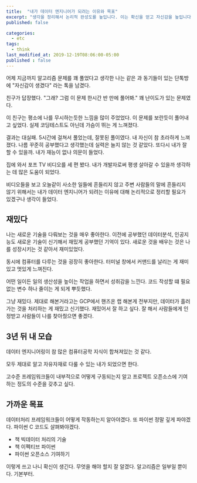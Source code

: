 ```yaml
---
title:  "내가 데이터 엔지니어가 되려는 이유와 목표"
excerpt: "생각을 정리해서 논리적 완성도를 높입니다. 이는 확신을 얻고 자신감을 높입니다."
published: false

categories:
  - etc
tags:
  - think
last_modified_at: 2019-12-19T08:06:00-05:00
published : false
---
```


어제 지금까지 알고리즘 문제를 꽤 풀었다고 생각한 나는 같은 과 동기들이 있는 단톡방에 "자신감이 생겼다" 라는 톡을 남겼다.

친구가 답장했다. "그래? 그럼 이 문제 한시간 반 만에 풀어봐." 꽤 난이도가 있는 문제였다.

이 친구는 평소에 나를 무시하는듯한 느낌을 많이 주었었다. 이 문제를 보란듯이 풀어내고 싶었다. 실제 코딩테스트도 아닌데 가슴이 뛰는 게 느껴졌다.

결과는 대실패. 5시간에 걸쳐서 풀었는데, 잘못된 풀이였다. 내 자신이 참 초라하게 느껴졌다. 나름 꾸준히 공부했다고 생각했는데 실력은 늘지 않는 것 같았다. 또다시 내가 잘 할 수 있을까. 내가 재능이 없나 의문이 들었다.



집에 와서 포프 TV 비디오를 세 편 봤다.  내가 개발자로써 평생 살아갈 수 있을까 생각하는 데 많은 도움이 되었다.

비디오들을 보고 오늘같이 사소한 일들에 흔들리지 않고 주변 사람들의 말에 흔들리지 않기 위해서는 내가 데이터 엔지니어가 되려는 이유에 대해 논리적으로 정리할 필요가 있겠구나 생각이 들었다.



## 재밌다

나는 새로운 기술을 다뤄보는 것을 매우 좋아한다. 이전에 공부했던 데이터분석, 인공지능도 새로운 기술이 신기해서 재밌게 공부했던 기억이 있다. 새로운 것을 배우는 것은 나를 성장시키는 것 같아서 재미있었다.

동시에 컴퓨터를 다루는 것을 굉장히 좋아한다. 터미널 창에서 커맨드를 날리는 게 재미있고 멋있게 느껴진다.

어떤 일이든 일의 생산성을 높이는 작업을 하면서 성취감을 느낀다. 코드 작성할 떄 필요없는 변수 하나 줄이는 게 되게 뿌듯했다. 

그냥 재밌다. 제대로 해본거라고는 GCP에서 핸즈온 랩 해본게 전부지만, 데이터가 흘러가는 것을 처리하는 게 재밌고 신기했다. 재밌어서 잘 하고 싶다. 잘 해서 사람들에게 인정받고 사람들이 나를 찾아줬으면 좋겠다.



## 3년 뒤 내 모습

데이터 엔지니어링이 참 많은 컴퓨터공학 지식이 합쳐져있는 것 같다.

모두 제대로 알고 자유자재로 다룰 수 있는 내가 되었으면 한다.

고수준 프레임워크들이 내부적으로 어떻게 구동되는지 알고 프로젝트 오픈소스에 기여하는 정도의 수준을 갖추고 싶다.



## 가까운 목표

데이터처리 프레임워크들이 어떻게 작동하는지 알아야겠다. 또 파이썬 정말 깊게 파야겠다. 파이썬 C 코드도 살펴봐야겠다.

- 책 빅데이터 처리의 기술
- 책 이펙티브 파이썬
- 파이썬 오픈소스 기여하기



이렇게 쓰고 나니 확신이 생긴다. 무엇을 해야 할지 잘 알겠다. 알고리즘은 일부일 뿐이다. 기본부터.